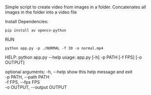 Simple script to create video from images in a folder.
Concatenates all images in the folder into a video file

Install Dependencies:

```
pip install av opencv-python
```

RUN
```
python app.py -p ./NORMAL -f 30 -o normal.mp4
```

HELP:
python app.py --help
usage: app.py [-h] -p PATH [-f FPS] [-o OUTPUT]

optional arguments:
  -h, --help            show this help message and exit  
  -p PATH, --path PATH  
  -f FPS, --fps FPS  
  -o OUTPUT, --output OUTPUT  
